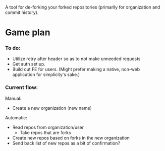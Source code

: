 A tool for de-forking your forked repositories (primarily for organization and commit history).

# Game plan

### To do:

- Utilize retry after header so as to not make unneeded requests
- Get auth set up.
- Build out FE for users. (Might prefer making a native, non-web application for simplicity's sake.)

### Current flow:

Manual:

- Create a new organization (new name)

Automatic:

- Read repos from organization/user
  - Take repos that are forks
- Create new repos based on forks in the new organization
- Send back list of new repos as a bit of confirmation?
